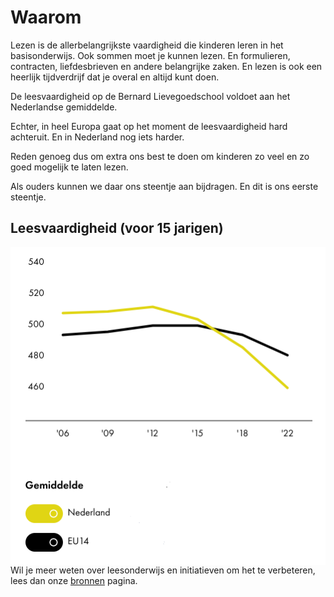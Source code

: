 # Waarom

Lezen is de allerbelangrijkste vaardigheid die kinderen leren in het basisonderwijs. Ook sommen moet je kunnen lezen. En formulieren, contracten, liefdesbrieven en andere belangrijke zaken. En lezen is ook een heerlijk tijdverdrijf dat je overal en altijd kunt doen.

De leesvaardigheid op de Bernard Lievegoedschool voldoet aan het Nederlandse gemiddelde.

Echter, in heel Europa gaat op het moment de leesvaardigheid hard achteruit. En in Nederland nog iets harder.

Reden genoeg dus om extra ons best te doen om kinderen zo veel en zo goed mogelijk te laten lezen.

Als ouders kunnen we daar ons steentje aan bijdragen. En dit is ons eerste steentje.


## Leesvaardigheid (voor 15 jarigen)
<img title="Pisa 2023" alt="Leesvaardigheid PISA 2023" src="./images/pisa2023.png" style="float:left" />


Wil je meer weten over leesonderwijs en initiatieven om het te verbeteren, lees dan onze [bronnen](bronnen) pagina.